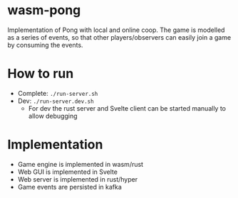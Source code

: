 # wasm-pong

Implementation of Pong with local and online coop.
The game is modelled as a series of events, so that other players/observers can easily join a game by consuming the events.

# How to run

- Complete: `./run-server.sh`
- Dev: `./run-server.dev.sh`
  - For dev the rust server and Svelte client can be started manually to allow debugging

# Implementation

- Game engine is implemented in wasm/rust
- Web GUI is implemented in Svelte
- Web server is implemented in rust/hyper
- Game events are persisted in kafka
